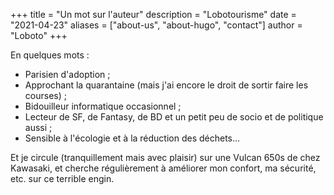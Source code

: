 +++
title = "Un mot sur l'auteur"
description = "Lobotourisme"
date = "2021-04-23"
aliases = ["about-us", "about-hugo", "contact"]
author = "Loboto"
+++

En quelques mots :

- Parisien d'adoption ;
- Approchant la quarantaine (mais j'ai encore le droit de sortir faire les courses) ;
- Bidouilleur informatique occasionnel ;
- Lecteur de SF, de Fantasy, de BD et un petit peu de socio et de politique aussi ;
- Sensible à l'écologie et à la réduction des déchets...

Et je circule (tranquillement mais avec plaisir) sur une Vulcan 650s de chez Kawasaki, et cherche régulièrement à améliorer mon confort, ma sécurité, etc. sur ce terrible engin.

